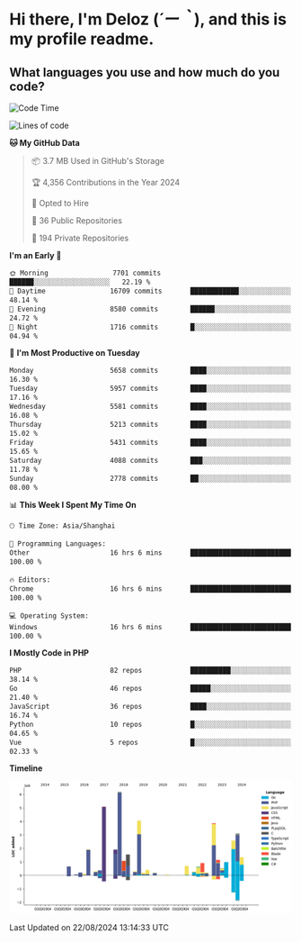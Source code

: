# **Hi there, I'm Deloz (*´ー｀*), and this is my profile readme.**

## **What languages you use and how much do you code?**

<!--START_SECTION:waka-->
![Code Time](http://img.shields.io/badge/Code%20Time-4%2C564%20hrs%2055%20mins-blue)

![Lines of code](https://img.shields.io/badge/From%20Hello%20World%20I%27ve%20Written-40.6%20million%20lines%20of%20code-blue)

**🐱 My GitHub Data** 

> 📦 3.7 MB Used in GitHub's Storage 
 > 
> 🏆 4,356 Contributions in the Year 2024
 > 
> 💼 Opted to Hire
 > 
> 📜 36 Public Repositories 
 > 
> 🔑 194 Private Repositories 
 > 
**I'm an Early 🐤** 

```text
🌞 Morning                7701 commits        ██████░░░░░░░░░░░░░░░░░░░   22.19 % 
🌆 Daytime                16709 commits       ████████████░░░░░░░░░░░░░   48.14 % 
🌃 Evening                8580 commits        ██████░░░░░░░░░░░░░░░░░░░   24.72 % 
🌙 Night                  1716 commits        █░░░░░░░░░░░░░░░░░░░░░░░░   04.94 % 
```
📅 **I'm Most Productive on Tuesday** 

```text
Monday                   5658 commits        ████░░░░░░░░░░░░░░░░░░░░░   16.30 % 
Tuesday                  5957 commits        ████░░░░░░░░░░░░░░░░░░░░░   17.16 % 
Wednesday                5581 commits        ████░░░░░░░░░░░░░░░░░░░░░   16.08 % 
Thursday                 5213 commits        ████░░░░░░░░░░░░░░░░░░░░░   15.02 % 
Friday                   5431 commits        ████░░░░░░░░░░░░░░░░░░░░░   15.65 % 
Saturday                 4088 commits        ███░░░░░░░░░░░░░░░░░░░░░░   11.78 % 
Sunday                   2778 commits        ██░░░░░░░░░░░░░░░░░░░░░░░   08.00 % 
```


📊 **This Week I Spent My Time On** 

```text
🕑︎ Time Zone: Asia/Shanghai

💬 Programming Languages: 
Other                    16 hrs 6 mins       █████████████████████████   100.00 % 

🔥 Editors: 
Chrome                   16 hrs 6 mins       █████████████████████████   100.00 % 

💻 Operating System: 
Windows                  16 hrs 6 mins       █████████████████████████   100.00 % 
```

**I Mostly Code in PHP** 

```text
PHP                      82 repos            ██████████░░░░░░░░░░░░░░░   38.14 % 
Go                       46 repos            █████░░░░░░░░░░░░░░░░░░░░   21.40 % 
JavaScript               36 repos            ████░░░░░░░░░░░░░░░░░░░░░   16.74 % 
Python                   10 repos            █░░░░░░░░░░░░░░░░░░░░░░░░   04.65 % 
Vue                      5 repos             █░░░░░░░░░░░░░░░░░░░░░░░░   02.33 % 
```



**Timeline**

![Lines of Code chart](https://raw.githubusercontent.com/deloz/deloz/main/assets/bar_graph.png)


 Last Updated on 22/08/2024 13:14:33 UTC
<!--END_SECTION:waka-->
